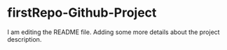 # firstRepo-Github-Project
I am editing the README file. Adding some more details about the project description.
